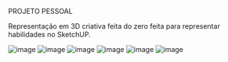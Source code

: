 PROJETO PESSOAL

Representação em 3D criativa feita do zero feita para representar habilidades no SketchUP.

![image](https://github.com/SAMARATAUIL/Projeto-pessoal/assets/162484325/15e57165-6b61-4fab-b968-8c0c5fcfdd29)
![image](https://github.com/SAMARATAUIL/Projeto-pessoal/assets/162484325/8a6bd82b-7d72-42c6-85a4-1c68924d48b9)
![image](https://github.com/SAMARATAUIL/Projeto-pessoal/assets/162484325/bfee00c2-df88-4df1-8bac-c0a3d8bb85c7)
![image](https://github.com/SAMARATAUIL/Projeto-pessoal/assets/162484325/479d79ec-92ff-40f2-a218-5526044cdd38)
![image](https://github.com/SAMARATAUIL/Projeto-pessoal/assets/162484325/d495f456-9137-44aa-878e-690ea2535b6d)
![image](https://github.com/SAMARATAUIL/Projeto-pessoal/assets/162484325/d72ee4e4-b3d3-4d73-b19c-51a1d9688ba6)
